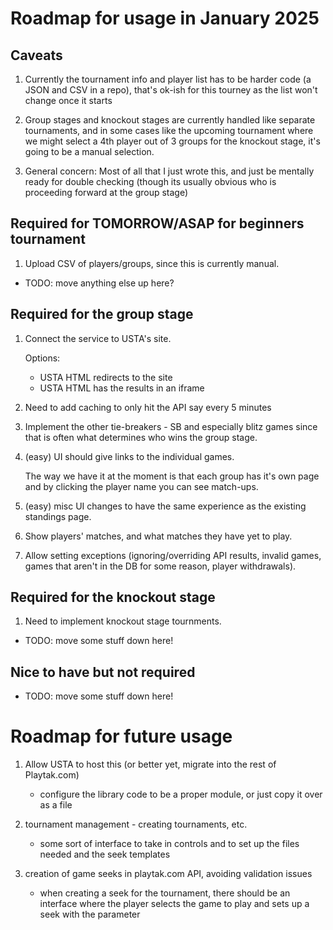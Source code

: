 # Roadmap for usage in January 2025

## Caveats

1. Currently the tournament info and player list has to be harder code (a JSON
   and CSV in a repo), that's ok-ish for this tourney as the list won't change
   once it starts

2. Group stages and knockout stages are currently handled like separate
   tournaments, and in some cases like the upcoming tournament where we might
   select a 4th player out of 3 groups for the knockout stage, it's going to be
   a manual selection.

3. General concern: Most of all that I just wrote this, and just be mentally
   ready for double checking (though its usually obvious who is proceeding
   forward at the group stage)

## Required for TOMORROW/ASAP for beginners tournament

1. Upload CSV of players/groups, since this is currently manual.

- TODO: move anything else up here?

## Required for the group stage

1. Connect the service to USTA's site.

   Options:
   - USTA HTML redirects to the site
   - USTA HTML has the results in an iframe

2. Need to add caching to only hit the API say every 5 minutes

3. Implement the other tie-breakers - SB and especially blitz games since that
   is often what determines who wins the group stage.

4. (easy) UI should give links to the individual games.

   The way we have it at the moment is that each group has it's own page and by
   clicking the player name you can see match-ups.

5. (easy) misc UI changes to have the same experience as the existing standings
   page.

6. Show players' matches, and what matches they have yet to play.

7. Allow setting exceptions (ignoring/overriding API results, invalid games,
   games that aren't in the DB for some reason, player withdrawals).

## Required for the knockout stage

1. Need to implement knockout stage tournments.

- TODO: move some stuff down here!

## Nice to have but not required

- TODO: move some stuff down here!

# Roadmap for future usage

1. Allow USTA to host this (or better yet, migrate into the rest of Playtak.com)

   - configure the library code to be a proper module, or just copy it over as a
     file

2. tournament management - creating tournaments, etc.

   - some sort of interface to take in controls and to set up the files needed
     and the seek templates

3. creation of game seeks in playtak.com API, avoiding validation issues

   - when creating a seek for the tournament, there should be an interface where
     the player selects the game to play and sets up a seek with the parameter
